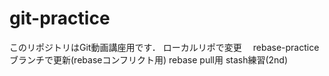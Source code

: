 # git-practice
このリポジトリはGit動画講座用です．
ローカルリポで変更　
rebase-practiceブランチで更新(rebaseコンフリクト用)
rebase pull用
stash練習(2nd)